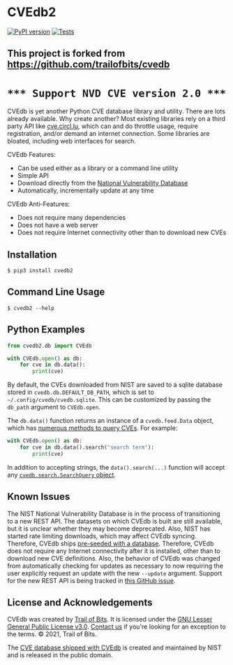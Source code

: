 # CVEdb2

[![PyPI version](https://badge.fury.io/py/cvedb2.svg)](https://badge.fury.io/py/cvedb2)
[![Tests](https://github.com/ahntenna/cvedb2/workflows/tests/badge.svg)](https://github.com/ahntenna/cvedb2/actions)

## This project is forked from https://github.com/trailofbits/cvedb
# ```*** Support NVD CVE version 2.0 ***```

CVEdb is yet another Python CVE database library and utility. There are lots already available. Why create another?
Most existing libraries rely on a third party API like [cve.circl.lu](https://cve.circl.lu/), which can and do
throttle usage, require registration, and/or demand an internet connection. Some libraries are bloated, including web
interfaces for search.

CVEdb Features:
* Can be used either as a library or a command line utility
* Simple API
* Download directly from the [National Vulnerability Database](https://nvd.nist.gov/vuln/data-feeds)
* Automatically, incrementally update at any time

CVEdb Anti-Features:
* Does not require many dependencies
* Does not have a web server
* Does not require Internet connectivity other than to download new CVEs

## Installation

```console
$ pip3 install cvedb2
```

## Command Line Usage

```console
$ cvedb2 --help
```

## Python Examples

```python
from cvedb2.db import CVEdb

with CVEdb.open() as db:
    for cve in db.data():
        print(cve)
```

By default, the CVEs downloaded from NIST are saved to a sqlite database stored in `cvedb.db.DEFAULT_DB_PATH`, which is
set to `~/.config/cvedb/cvedb.sqlite`. This can be customized by passing the `db_path` argument to `CVEdb.open`.

The `db.data()` function returns an instance of a `cvedb.feed.Data` object, which has
[numerous methods to query CVEs](https://github.com/trailofbits/cvedb/blob/master/cvedb/feed.py).
For example:
```python
with CVEdb.open() as db:
    for cve in db.data().search("search term"):
        print(cve)
```
In addition to accepting strings, the `data().search(...)` function will accept any
[`cvedb.search.SearchQuery` object](https://github.com/trailofbits/cvedb/blob/master/cvedb/search.py).

## Known Issues

The NIST National Vulnerability Database is in the process of transitioning to a new REST API. The datasets on which
CVEdb is built are still available, but it is unclear whether they may become deprecated. Also, NIST has started rate
limiting downloads, which may affect CVEdb syncing. Therefore, CVEdb ships
[pre-seeded with a database](https://github.com/trailofbits/cvedb/tree/master/cvedb/data). Therefore, CVEdb does not
require any Internet connectivity after it is installed, other than to download new CVE definitions. Also, the behavior
of CVEdb was changed from automatically checking for updates as necessary to now requiring the user explicitly request
an update with the new `--update` argument. Support for the new REST API is being tracked in
[this GitHub issue](https://github.com/trailofbits/cvedb/issues/3).

## License and Acknowledgements

CVEdb was created by [Trail of Bits](https://www.trailofbits.com/).
It is licensed under the [GNU Lesser General Public License v3.0](LICENSE).
[Contact us](mailto:opensource@trailofbits.com) if you're looking for an exception to the terms.
© 2021, Trail of Bits.

The [CVE database shipped with CVEdb](https://github.com/trailofbits/cvedb/tree/master/cvedb/data) is created and
maintained by NIST and is released in the public domain.
